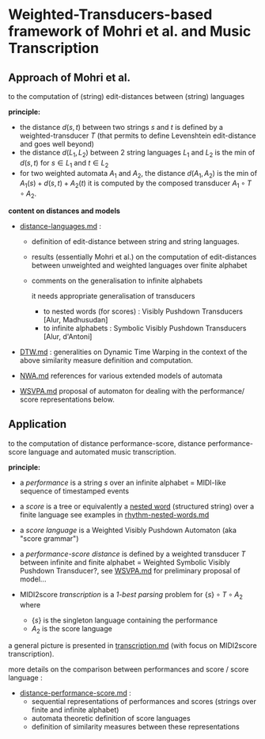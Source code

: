 # Weighted-Transducers-based framework of Mohri et al. and Music Transcription


## Approach of Mohri et al.
to the computation of (string) edit-distances between (string) languages

**principle:**
- the distance $`d(s, t)`$ between two strings $`s`$ and $`t`$ is defined by a weighted-transducer $`T`$
  (that permits to define Levenshtein edit-distance and goes well beyond)
- the distance  $`d(L_1, L_2)`$  between 2 string languages $`L_1`$ and $`L_2`$ is the min of $`d(s, t)`$ for $`s ∈ L_1`$ and $`t ∈ L_2`$
- for two weighted automata $`A_1`$ and $`A_2`$, the distance $`d(A_1, A_2)`$ is the min of $`A_1(s) + d(s, t) + A_2(t)`$
  it is computed by the composed transducer $`A_1 \circ T \circ A_2`$.


**content on distances and models**

- [distance-languages.md](distance-languages.md) : 

  - definition of edit-distance between string and string languages.

  - results (essentially Mohri et al.) on the computation of edit-distances between unweighted and weighted languages over finite alphabet 

  - comments on the generalisation to infinite alphabets

    it needs appropriate generalisation of transducers 
    - to nested words (for scores) : Visibly Pushdown Transducers [Alur, Madhusudan]
    - to infinite alphabets : Symbolic Visibly Pushdown Transducers [Alur, d'Antoni]
  
- [DTW.md](DTW.md) : generalities on Dynamic Time Warping 
  in the context of the above similarity measure definition and computation.

- [NWA.md](NWA.md) references for various extended models of automata

- [WSVPA.md](WSVPA.md) proposal of automaton for dealing with the performance/ score representations below.


##  Application
to the computation of distance performance-score, distance performance-score language and automated music transcription.

**principle:**

- a *performance* is a string  $`s`$  over an infinite alphabet
  = MIDI-like sequence of timestamped events

- a *score* is a tree or equivalently a [nested word](https://www.cis.upenn.edu/~alur/nw.html) (structured string) over a finite language
 see examples in  [rhythm-nested-words.md](rhythm-nested-words.md) 

- a *score language* is a Weighted Visibly Pushdown Automaton (aka "score grammar")

- a *performance-score distance* is defined by a weighted transducer $`T`$ between infinite and finite alphabet
  = Weighted Symbolic Visibly Pushdown Transducer?, see [WSVPA.md](WSVPA.md) for preliminary proposal of model...

- MIDI2score *transcription* is a *1-best parsing* problem for $` \{ s \} \circ T \circ A_2`$ where
  - $`\{ s \}`$  is the singleton language containing the performance
  - $`A_2`$ is the score language


a general picture is presented in [transcription.md](transcription.md) (with focus on MIDI2score transcription).

more details on the comparison between performances and score / score language :

- [distance-performance-score.md](distance-performance-score.md) :
  - sequential representations of performances and scores (strings over finite and infinite alphabet) 
  - automata theoretic definition of score languages
  - definition of similarity measures between these representations

  
